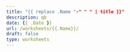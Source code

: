 ```yaml
---
title: "{{ replace .Name "-" " " | title }}"
description: qb
date: {{ .Date }}
url: /worksheets/{{.Name}}/
draft: false
type: worksheets
---
```

<object data="" type="application/pdf" width="700px" height="700px">
    <embed src="">
        <p>This browser does not support PDFs. Please download the PDF to view it: <a href="">Download PDF</a>.</p>
    </embed>
</object>
